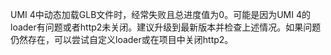 UMI 4中动态加载GLB文件时，经常失败且总进度值为0。可能是因为UMI 4的loader有问题或者http2未关闭。建议升级到最新版本并检查上述情况。如果问题仍然存在，可以尝试自定义loader或在项目中关闭http2。

